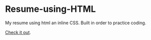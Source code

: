 # Resume-using-HTML

My resume using html an inline CSS. Built in order to practice coding.

[Check it out](https://asheesh25.github.io/Resume-using-HTML/).
